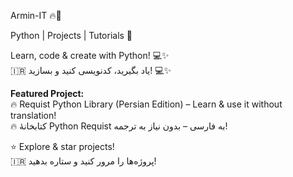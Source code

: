   Armin-IT 🔥🐍

Python | Projects | Tutorials 🚀

Learn, code & create with Python! 💻✨  
🇮🇷 یاد بگیرید، کدنویسی کنید و بسازید! 💻✨

**Featured Project:**  
🔥 Requist Python Library (Persian Edition) – Learn & use it without translation!  
🔥 کتابخانهٔ Python Requist به فارسی – بدون نیاز به ترجمه!  

⭐ Explore & star projects!  
🇮🇷 پروژه‌ها را مرور کنید و ستاره بدهید!
